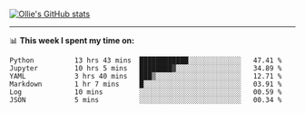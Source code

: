 <!--
**icedpanda/icedpanda** is a ✨ _special_ ✨ repository because its `README.md` (this file) appears on your GitHub profile.

Here are some ideas to get you started:

- 🔭 I’m currently working on ...
- 🌱 I’m currently learning ...
- 👯 I’m looking to collaborate on ...
- 🤔 I’m looking for help with ...
- 💬 Ask me about ...
- 📫 How to reach me: ...
- 😄 Pronouns: ...
- ⚡ Fun fact: ...
-->
[![Ollie's GitHub stats](https://github-readme-stats-icedpanda.vercel.app/api?username=icedpanda&count_private=true&show_icons=true)](https://github.com/icedpanda)

---
📊 **This week I spent my time on:**
<!--START_SECTION:waka-->

```text
Python          13 hrs 43 mins  ████████████░░░░░░░░░░░░░   47.41 %
Jupyter         10 hrs 5 mins   ████████▓░░░░░░░░░░░░░░░░   34.89 %
YAML            3 hrs 40 mins   ███▒░░░░░░░░░░░░░░░░░░░░░   12.71 %
Markdown        1 hr 7 mins     █░░░░░░░░░░░░░░░░░░░░░░░░   03.91 %
Log             10 mins         ░░░░░░░░░░░░░░░░░░░░░░░░░   00.59 %
JSON            5 mins          ░░░░░░░░░░░░░░░░░░░░░░░░░   00.34 %
```

<!--END_SECTION:waka-->
